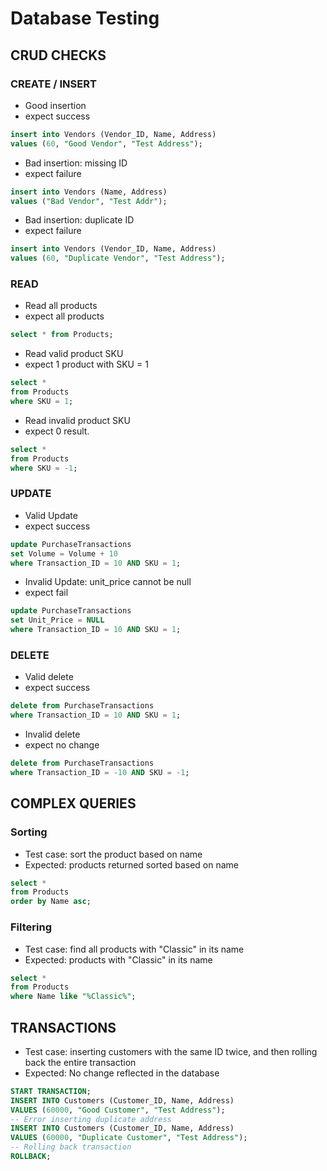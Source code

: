 # Database Testing
## CRUD CHECKS
### CREATE / INSERT

- Good insertion
- expect success
```SQL
insert into Vendors (Vendor_ID, Name, Address)
values (60, "Good Vendor", "Test Address");
```

- Bad insertion: missing ID
- expect failure
```SQL
insert into Vendors (Name, Address)
values ("Bad Vendor", "Test Addr");
```

- Bad insertion: duplicate ID
- expect failure
```SQL
insert into Vendors (Vendor_ID, Name, Address)
values (60, "Duplicate Vendor", "Test Address");
```

### READ
- Read all products
- expect all products
```SQL
select * from Products;
```

- Read valid product SKU
- expect 1 product with SKU = 1
```SQL
select *
from Products
where SKU = 1;
```

- Read invalid product SKU
- expect 0 result.
```SQL
select *
from Products
where SKU = -1;
```

### UPDATE
- Valid Update
- expect success 
```SQL
update PurchaseTransactions
set Volume = Volume + 10
where Transaction_ID = 10 AND SKU = 1;
```

- Invalid Update: unit_price cannot be null
- expect fail
```SQL
update PurchaseTransactions
set Unit_Price = NULL
where Transaction_ID = 10 AND SKU = 1;
```

### DELETE

- Valid delete
- expect success
```SQL
delete from PurchaseTransactions
where Transaction_ID = 10 AND SKU = 1;
```

- Invalid delete
- expect no change
```SQL
delete from PurchaseTransactions
where Transaction_ID = -10 AND SKU = -1;
```

## COMPLEX QUERIES

### Sorting
- Test case: sort the product based on name
- Expected: products returned sorted based on name
``` SQL
select *
from Products
order by Name asc;
```

### Filtering
- Test case: find all products with "Classic" in its name
- Expected: products with "Classic" in its name
``` SQL
select *
from Products
where Name like "%Classic%";
```


## TRANSACTIONS
- Test case: inserting customers with the same ID twice, and then rolling back the entire transaction
- Expected: No change reflected in the database
```SQL
START TRANSACTION;
INSERT INTO Customers (Customer_ID, Name, Address)
VALUES (60000, "Good Customer", "Test Address");
-- Error inserting duplicate address
INSERT INTO Customers (Customer_ID, Name, Address)
VALUES (60000, "Duplicate Customer", "Test Address");
-- Rolling back transaction
ROLLBACK;
```